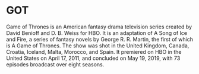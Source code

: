 # GOT
Game of Thrones is an American fantasy drama television series created by David Benioff and D. B. Weiss for HBO. It is an adaptation of A Song of Ice and Fire, a series of fantasy novels by George R. R. Martin, the first of which is A Game of Thrones. The show was shot in the United Kingdom, Canada, Croatia, Iceland, Malta, Morocco, and Spain. It premiered on HBO in the United States on April 17, 2011, and concluded on May 19, 2019, with 73 episodes broadcast over eight seasons.
